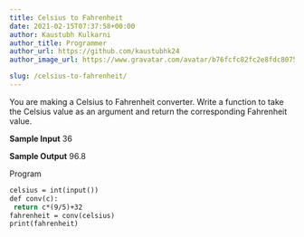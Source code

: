 ```yaml
---
title: Celsius to Fahrenheit
date: 2021-02-15T07:37:58+00:00
author: Kaustubh Kulkarni
author_title: Programmer
author_url: https://github.com/kaustubhk24
author_image_url: https://www.gravatar.com/avatar/b76fcfc82fc2e8fdc8075636f1735f61?s=200

slug: /celsius-to-fahrenheit/
---
```

You are making a Celsius to Fahrenheit converter. 
Write a function to take the Celsius value as an argument and return the corresponding Fahrenheit value. 
 
**Sample Input** 
36 
 
**Sample Output** 
96.8



Program

```vb title="file.vb"
celsius = int(input())
def conv(c):
 return c*(9/5)+32
fahrenheit = conv(celsius)
print(fahrenheit)
```